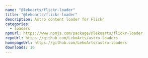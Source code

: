```yaml
---
name: "@lekoarts/flickr-loader"
title: "@lekoarts/flickr-loader"
description: Astro content loader for Flickr
categories:
  - loaders
npmUrl: https://www.npmjs.com/package/@lekoarts/flickr-loader
repoUrl: https://github.com/LekoArts/astro-loaders
homepageUrl: https://github.com/LekoArts/astro-loaders
downloads: 16
---
```


